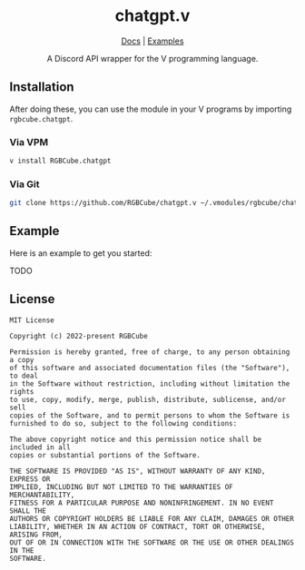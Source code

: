 <div align="center">

<h1>chatgpt.v</h1>

[Docs](https://rgbcube.github.io/docs/chatgpt) | [Examples](https://github.com/RGBCube/chatgpt.v/tree/master/examples)

A Discord API wrapper for the V programming language.

</div>

## Installation

After doing these, you can use the module in your V programs by importing `rgbcube.chatgpt`.

### Via VPM

```bash
v install RGBCube.chatgpt
```

### Via Git

```bash
git clone https://github.com/RGBCube/chatgpt.v ~/.vmodules/rgbcube/chatgpt
```

## Example

Here is an example to get you started:

TODO

## License

```
MIT License

Copyright (c) 2022-present RGBCube

Permission is hereby granted, free of charge, to any person obtaining a copy
of this software and associated documentation files (the "Software"), to deal
in the Software without restriction, including without limitation the rights
to use, copy, modify, merge, publish, distribute, sublicense, and/or sell
copies of the Software, and to permit persons to whom the Software is
furnished to do so, subject to the following conditions:

The above copyright notice and this permission notice shall be included in all
copies or substantial portions of the Software.

THE SOFTWARE IS PROVIDED "AS IS", WITHOUT WARRANTY OF ANY KIND, EXPRESS OR
IMPLIED, INCLUDING BUT NOT LIMITED TO THE WARRANTIES OF MERCHANTABILITY,
FITNESS FOR A PARTICULAR PURPOSE AND NONINFRINGEMENT. IN NO EVENT SHALL THE
AUTHORS OR COPYRIGHT HOLDERS BE LIABLE FOR ANY CLAIM, DAMAGES OR OTHER
LIABILITY, WHETHER IN AN ACTION OF CONTRACT, TORT OR OTHERWISE, ARISING FROM,
OUT OF OR IN CONNECTION WITH THE SOFTWARE OR THE USE OR OTHER DEALINGS IN THE
SOFTWARE.
```
